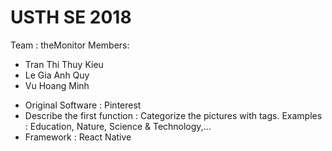 # USTH SE 2018 

Team : theMonitor
Members:
+ Tran Thi Thuy Kieu
+ Le Gia Anh Quy
+ Vu Hoang Minh

- Original Software : Pinterest
- Describe the first function : Categorize the pictures with tags. Examples : Education, Nature, Science & Technology,...
- Framework : React Native
